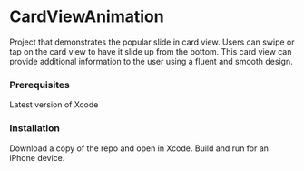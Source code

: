 # CardViewAnimation
Project that demonstrates the popular slide in card view. Users can swipe or tap on the card view to have it slide up from the bottom.
This card view can provide additional information to the user using a fluent and smooth design.

### Prerequisites

Latest version of Xcode

### Installation

Download a copy of the repo and open in Xcode. Build and run for an iPhone device. 


